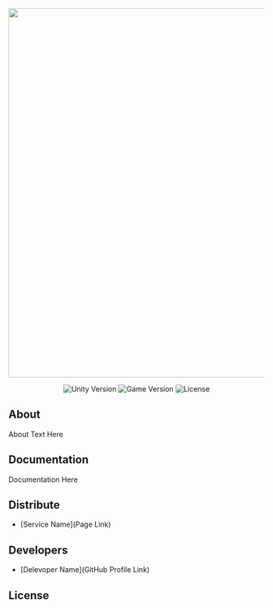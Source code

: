 <p align="center">
      <img src="https://www.flaticon.com/free-icon/letter-s_9972701?term=s&page=1&position=33&origin=search&related_id=9972701" width="726">
</p>

<p align="center">
   <img src="" alt="Unity Version">
   <img src="" alt="Game Version">
   <img src="" alt="License">
</p>

## About

About Text Here

## Documentation

Documentation Here

## Distribute

- [Service Name](Page Link)


## Developers

- [Delevoper Name](GitHub Profile Link)

## License
